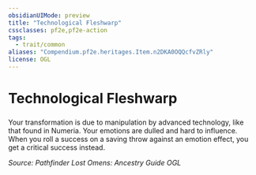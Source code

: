```yaml
---
obsidianUIMode: preview
title: "Technological Fleshwarp"
cssclasses: pf2e,pf2e-action
tags:
  - trait/common
aliases: "Compendium.pf2e.heritages.Item.n2DKA0OQQcfvZRly"
license: OGL
---
```

# Technological Fleshwarp

### 






Your transformation is due to manipulation by advanced technology, like that found in Numeria. Your emotions are dulled and hard to influence. When you roll a success on a saving throw against an emotion effect, you get a critical success instead.

*Source: Pathfinder Lost Omens: Ancestry Guide*
*OGL*